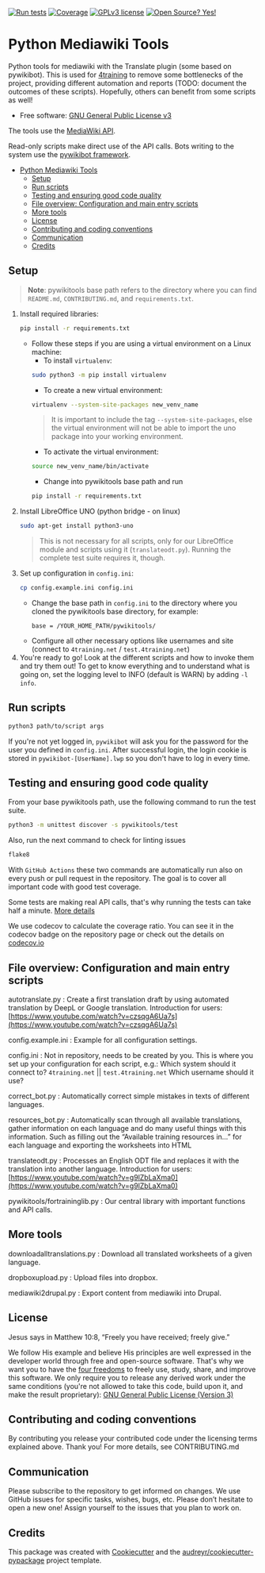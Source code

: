 [![Run tests](https://github.com/4training/pywikitools/actions/workflows/main.yml/badge.svg)](https://github.com/4training/pywikitools/actions/workflows/main.yml)
[![Coverage](https://codecov.io/gh/4training/pywikitools/branch/main/graph/badge.svg)](https://codecov.io/gh/4training/pywikitools)
[![GPLv3 license](https://img.shields.io/badge/License-GPLv3-blue.svg)](http://perso.crans.org/besson/LICENSE.html)
[![Open Source? Yes!](https://badgen.net/badge/Open%20Source%20%3F/Yes%21/blue?icon=github)](https://github.com/Naereen/badges/)

# Python Mediawiki Tools

Python tools for mediawiki with the Translate plugin (some based on pywikibot).
This is used for [4training](https://www.4training.net) to remove some
bottlenecks of the project, providing different automation and reports (TODO:
document the outcomes of these scripts). Hopefully, others can benefit from some
 scripts as well!

* Free software: [GNU General Public License v3](https://www.gnu.org/licenses/gpl-3.0.en.html)

The tools use the [MediaWiki API](https://www.4training.net/mediawiki/api.php).

Read-only scripts make direct use of the API calls. Bots writing to the system
use the [pywikibot framework](https://www.mediawiki.org/wiki/Manual:Pywikibot).

<!-- TOC -->
* [Python Mediawiki Tools](#python-mediawiki-tools)
  * [Setup](#setup)
  * [Run scripts](#run-scripts)
  * [Testing and ensuring good code quality](#testing-and-ensuring-good-code-quality)
  * [File overview: Configuration and main entry scripts](#file-overview-configuration-and-main-entry-scripts)
  * [More tools](#more-tools)
  * [License](#license)
  * [Contributing and coding conventions](#contributing-and-coding-conventions)
  * [Communication](#communication)
  * [Credits](#credits)
<!-- TOC -->

## Setup

> **Note**: pywikitools base path refers to the directory where you can find
> `README.md`, `CONTRIBUTING.md`, and `requirements.txt`.

1. Install required libraries:
   ```bash
   pip install -r requirements.txt
   ```
    * Follow these steps if you are using a virtual environment on a Linux
      machine:
        * To install `virtualenv`:
        ```bash
        sudo python3 -m pip install virtualenv
        ```
        * To create a new virtual environment:
        ```bash
        virtualenv --system-site-packages new_venv_name
        ```
      > It is important to include the tag `--system-site-packages`,
      else the virtual environment will not be able to import the uno package
      into your working environment.
        * To activate the virtual environment:
        ```bash
        source new_venv_name/bin/activate
        ```
        * Change into pywikitools base path and run
        ```bash
        pip install -r requirements.txt
        ```
2. Install LibreOffice UNO (python bridge - on linux)
   ```bash
   sudo apt-get install python3-uno
   ``` 
   > This is not necessary for all scripts, only for our LibreOffice module and
   scripts using it (`translateodt.py`). Running the complete test suite
   > requires it, though.
3. Set up configuration in `config.ini`:
   ```bash
   cp config.example.ini config.ini
   ```
    * Change the base path in `config.ini` to the directory where you cloned the
      pywikitools base directory, for example:
      ```config
      base = /YOUR_HOME_PATH/pywikitools/
      ```
    * Configure all other necessary options like usernames and site (connect to
      `4training.net` / `test.4training.net`)
4. You're ready to go! Look at the different scripts and how to invoke them and
   try them out! To get to know everything and to understand what is going on,
   set the logging level to INFO (default is WARN) by adding `-l info`.

## Run scripts

```bash
python3 path/to/script args
```

If you're not yet logged in, `pywikibot` will ask you for the password for the
user you defined in `config.ini`. After successful login, the login cookie is
stored in `pywikibot-[UserName].lwp` so you don't have to log in every time.

## Testing and ensuring good code quality

From your base pywikitools path, use the following command to run the test
suite.

```bash
python3 -m unittest discover -s pywikitools/test
``` 

Also, run the next command to check for linting issues

```bash
flake8
```

With `GitHub Actions` these two commands are automatically run also on every
push or pull request in the repository. The goal is to cover all important code
with good test coverage.

Some tests are making real API calls, that's why running the tests can
take half a
minute. [More details](https://www.holydevelopers.net/python-setting-up-automatic-testing-with-github-actions)

We use codecov to calculate the coverage ratio. You can see it in the codecov
badge on the repository page or check out the details
on [codecov.io](https://app.codecov.io/gh/4training/pywikitools)

## File overview: Configuration and main entry scripts

autotranslate.py
: Create a first translation draft by using automated translation by DeepL or
Google translation.
Introduction for
users: [https://www.youtube.com/watch?v=czsqgA6Ua7s](https://www.youtube.com/watch?v=czsqgA6Ua7s)

config.example.ini
: Example for all configuration settings.

config.ini
: Not in repository, needs to be created by you.
This is where you set up your configuration for each script, e.g.:
Which system should it connect to? `4training.net` || `test.4training.net`
Which username should it use?

correct_bot.py
: Automatically correct simple mistakes in texts of different languages.

resources_bot.py
: Automatically scan through all available translations, gather information on
each language and do many useful things with this information.
Such as filling out the “Available training resources in...”
for each language and exporting the worksheets into HTML

translateodt.py
: Processes an English ODT file and replaces it with the translation into
another language.
Introduction for
users: [https://www.youtube.com/watch?v=g9lZbLaXma0](https://www.youtube.com/watch?v=g9lZbLaXma0)

pywikitools/fortraininglib.py
: Our central library with important functions and API calls.

## More tools

downloadalltranslations.py
: Download all translated worksheets of a given language.

dropboxupload.py
: Upload files into dropbox.

mediawiki2drupal.py
: Export content from mediawiki into Drupal.

## License

Jesus says in Matthew 10:8, “Freely you have received; freely give.”

We follow His example and believe His principles are well expressed in the
developer world through free and open-source software. That's why we want you to
have the [four freedoms](https://fsfe.org/freesoftware/) to freely use, study,
share, and improve this software. We only require you to release any derived
work under the same conditions (you're not allowed to take this code, build upon
it, and make the result
proprietary): [GNU General Public License (Version 3)](https://www.gnu.org/licenses/gpl-3.0.en.html)

## Contributing and coding conventions

By contributing you release your contributed code under the licensing terms
explained above. Thank you!
For more details, see CONTRIBUTING.md

## Communication

Please subscribe to the repository to get informed on changes. We use GitHub
issues for specific tasks, wishes, bugs, etc. Please don’t hesitate to open
a new one! Assign yourself to the issues that you plan to work on.

## Credits

This package was created
with [Cookiecutter](https://github.com/audreyr/cookiecutter) and
the [audreyr/cookiecutter-pypackage](https://github.com/audreyr/cookiecutter-pypackage)
project template.